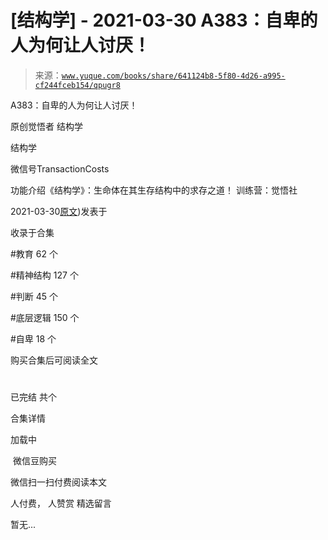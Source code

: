 # [结构学] - 2021-03-30 A383：自卑的人为何让人讨厌！

> 来源：[`www.yuque.com/books/share/641124b8-5f80-4d26-a995-cf244fceb154/qpugr8`](https://www.yuque.com/books/share/641124b8-5f80-4d26-a995-cf244fceb154/qpugr8)



A383：自卑的人为何让人讨厌！ 

原创觉悟者 结构学 

结构学 

微信号TransactionCosts 

功能介绍《结构学》：生命体在其生存结构中的求存之道！ 训练营：觉悟社 

2021-03-30[原文](https://mp.weixin.qq.com/s?__biz=MzIzMDYwOTM0Mg==&mid=2247485464&idx=1&sn=3ebe8a620ca2e53b61b160cda3214735&chksm=e8b190c9dfc619dfcbc895f13edc437575da2071b570e6be8e772b548167103ec5885375d812#rd))发表于 

收录于合集 

#教育 62 个 

#精神结构 127 个 

#判断 45 个 

#底层逻辑 150 个 

#自卑 18 个 

购买合集后可阅读全文 

# 

已完结 共个 

合集详情 

加载中 

 微信豆购买 

微信扫一扫付费阅读本文 

人付费， 人赞赏 <ne-h3 id="ewQBN" data-lake-id="ewQBN"><ne-heading-ext><ne-heading-anchor></ne-heading-anchor><ne-heading-fold></ne-heading-fold></ne-heading-ext><ne-heading-content>精选留言</ne-heading-content></ne-h3> 

暂无...